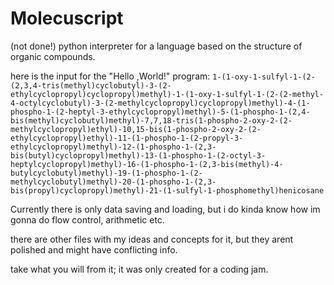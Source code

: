 # Molecuscript
(not done!) python interpreter for a language based on the structure of organic compounds.

here is the input for the "Hello ,World!" program:
`1-(1-oxy-1-sulfyl-1-(2-(2,3,4-tris(methyl)cyclobutyl)-3-(2-ethylcyclopropyl)cyclopropyl)methyl)-1-(1-oxy-1-sulfyl-1-(2-(2-methyl-4-octylcyclobutyl)-3-(2-methylcyclopropyl)cyclopropyl)methyl)-4-(1-phospho-1-(2-heptyl-3-ethylcyclopropyl)methyl)-5-(1-phospho-1-(2,4-bis(methyl)cyclobutyl)methyl)-7,7,18-tris(1-phospho-2-oxy-2-(2-methylcyclopropyl)ethyl)-10,15-bis(1-phospho-2-oxy-2-(2-ethylcyclopropyl)ethyl)-11-(1-phospho-1-(2-propyl-3-ethylcyclopropyl)methyl)-12-(1-phospho-1-(2,3-bis(butyl)cyclopropyl)methyl)-13-(1-phospho-1-(2-octyl-3-heptylcyclopropyl)methyl)-16-(1-phospho-1-(2,3-bis(methyl)-4-butylcyclobutyl)methyl)-19-(1-phospho-1-(2-methylcyclobutyl)methyl)-20-(1-phospho-1-(2,3-bis(propyl)cyclopropyl)methyl)-21-(1-sulfyl-1-phosphomethyl)henicosane`

Currently there is only data saving and loading, but i do kinda know how im gonna do flow control, arithmetic etc.

there are other files with my ideas and concepts for it, but they arent polished and might have conflicting info.

take what you will from it; it was only created for a coding jam.
